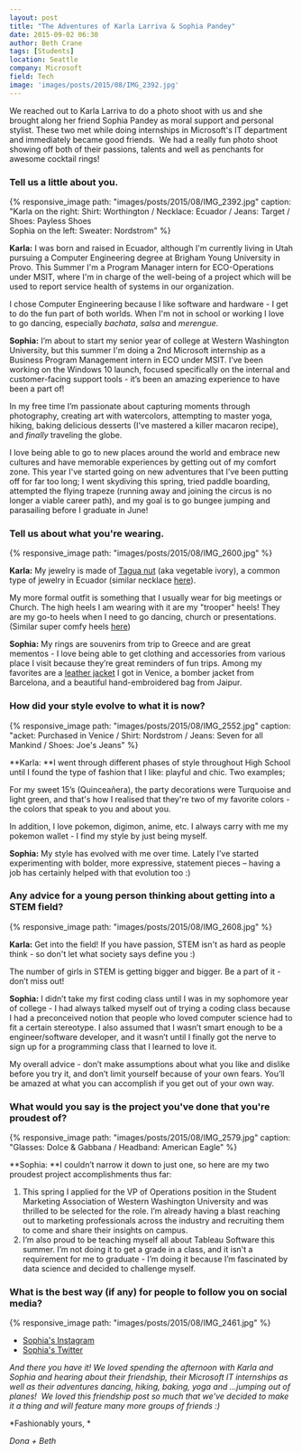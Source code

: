 ```yaml
---
layout: post
title: "The Adventures of Karla Larriva & Sophia Pandey"
date: 2015-09-02 06:30
author: Beth Crane
tags: [Students]
location: Seattle
company: Microsoft
field: Tech
image: 'images/posts/2015/08/IMG_2392.jpg'
---
```


We reached out to Karla Larriva to do a photo shoot with us and she brought along her friend Sophia Pandey as moral support and personal stylist. These two met while doing internships in Microsoft's IT department and immediately became good friends.  We had a really fun photo shoot showing off both of their passions, talents and well as penchants for awesome cocktail rings!

### Tell us a little about you.

{% responsive_image path: "images/posts/2015/08/IMG_2392.jpg" caption: "Karla on the right: Shirt: Worthington / Necklace: Ecuador / Jeans: Target / Shoes: Payless Shoes<br />Sophia on the left: Sweater: Nordstrom" %}

**Karla:** I was born and raised in Ecuador, although I'm currently living in Utah pursuing a Computer Engineering degree at Brigham Young University in Provo. This Summer I'm a Program Manager intern for ECO-Operations under MSIT, where I'm in charge of the well-being of a project which will be used to report service health of systems in our organization.

I chose Computer Engineering because I like software and hardware - I get to do the fun part of both worlds. When I'm not in school or working I love to go dancing, especially *bachata*, *salsa* and *merengue*.

**Sophia:** I’m about to start my senior year of college at Western Washington University, but this summer I'm doing a 2nd Microsoft internship as a Business Program Management intern in ECO under MSIT. I’ve been working on the Windows 10 launch, focused specifically on the internal and customer-facing support tools - it’s been an amazing experience to have been a part of!

In my free time I’m passionate about capturing moments through photography, creating art with watercolors, attempting to master yoga, hiking, baking delicious desserts (I’ve mastered a killer macaron recipe), and *finally* traveling the globe.

I love being able to go to new places around the world and embrace new cultures and have memorable experiences by getting out of my comfort zone. This year I've started going on new adventures that I’ve been putting off for far too long; I went skydiving this spring, tried paddle boarding, attempted the flying trapeze (running away and joining the circus is no longer a viable career path), and my goal is to go bungee jumping and parasailing before I graduate in June!

### Tell us about what you're wearing.

{% responsive_image path: "images/posts/2015/08/IMG_2600.jpg" %}

**Karla:** My jewelry is made of [Tagua nut](http://amzn.to/1UqMONS) (aka vegetable ivory), a common type of jewelry in Ecuador (similar necklace [here](http://amzn.to/1KqzCt9)).

My more formal outfit is something that I usually wear for big meetings or Church. The high heels I am wearing with it are my "trooper" heels! They are my go-to heels when I need to go dancing, church or presentations. (Similar super comfy heels [here](http://amzn.to/1NWS7oF))

**Sophia:** My rings are souvenirs from trip to Greece and are great mementos - I love being able to get clothing and accessories from various place I visit because they’re great reminders of fun trips. Among my favorites are a [leather jacket](http://amzn.to/1UqN4wr) I got in Venice, a bomber jacket from Barcelona, and a beautiful hand-embroidered bag from Jaipur.

### How did your style evolve to what it is now?

{% responsive_image path: "images/posts/2015/08/IMG_2552.jpg" caption: "acket: Purchased in Venice / Shirt: Nordstrom / Jeans: Seven for all Mankind / Shoes: Joe's Jeans" %}

**Karla: **I went through different phases of style throughout High School until I found the type of fashion that I like: playful and chic. Two examples;

For my sweet 15’s (Quinceañera), the party decorations were Turquoise and light green, and that's how I realised that they're two of my favorite colors - the colors that speak to you and about you.

In addition, I love pokemon, digimon, anime, etc. I always carry with me my pokemon wallet - I find my style by just being myself.

**Sophia:** My style has evolved with me over time. Lately I’ve started experimenting with bolder, more expressive, statement pieces – having a job has certainly helped with that evolution too :)

### Any advice for a young person thinking about getting into a STEM field?

{% responsive_image path: "images/posts/2015/08/IMG_2608.jpg" %}

**Karla:** Get into the field! If you have passion, STEM isn't as hard as people think - so don't let what society says define you :)

The number of girls in STEM is getting bigger and bigger. Be a part of it - don’t miss out!

**Sophia:** I didn’t take my first coding class until I was in my sophomore year of college - I had always talked myself out of trying a coding class because I had a preconceived notion that people who loved computer science had to fit a certain stereotype. I also assumed that I wasn’t smart enough to be a engineer/software developer, and it wasn’t until I finally got the nerve to sign up for a programming class that I learned to love it.

My overall advice - don’t make assumptions about what you like and dislike before you try it, and don’t limit yourself because of your own fears. You’ll be amazed at what you can accomplish if you get out of your own way.

### What would you say is the project you've done that you're proudest of?

{% responsive_image path: "images/posts/2015/08/IMG_2579.jpg" caption: "Glasses: Dolce & Gabbana / Headband: American Eagle" %}

**Sophia: **I couldn’t narrow it down to just one, so here are my two proudest project accomplishments thus far:

1. This spring I applied for the VP of Operations position in the Student Marketing Association of Western Washington University and was thrilled to be selected for the role. I’m already having a blast reaching out to marketing professionals across the industry and recruiting them to come and share their insights on campus.
2. I’m also proud to be teaching myself all about Tableau Software this summer. I’m not doing it to get a grade in a class, and it isn't a requirement for me to graduate - I’m doing it because I’m fascinated by data science and decided to challenge myself.

### What is the best way (if any) for people to follow you on social media?

{% responsive_image path: "images/posts/2015/08/IMG_2461.jpg" %}

- [Sophia's Instagram](https://instagram.com/sophiapandey/)
- [Sophia's Twitter](https://twitter.com/SophiaPandey19)

*And there you have it! We loved spending the afternoon with Karla and Sophia and hearing about their friendship, their Microsoft IT internships as well as their adventures dancing, hiking, baking, yoga and ...jumping out of planes!  We loved this friendship post so much that we've decided to make it a thing and will feature many more groups of friends :)*

*Fashionably yours, *

*Dona + Beth*
